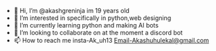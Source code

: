 - 👋 Hi, I’m @akashgreninja im 19 years old 
- 👀 I’m interested in specifically in python,web designing 
- 🌱 I’m currently learning python and making AI bots
- 💞️ I’m looking to collaborate on at the moment a discord bot
- 📫 How to reach me insta-Ak_uh13  Email-Akashuhulekal@gmail.com

<!---
akashgreninja/akashgreninja is a ✨ special ✨ repository because its `README.md` (this file) appears on your GitHub profile.
You can click the Preview link to take a look at your changes.
--->
